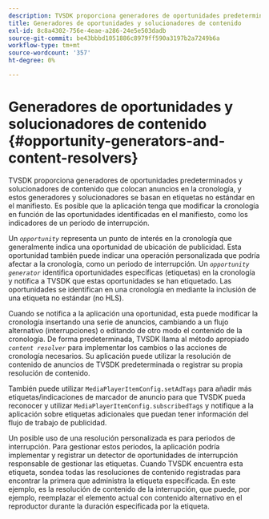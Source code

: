 ```yaml
---
description: TVSDK proporciona generadores de oportunidades predeterminados y solucionadores de contenido que colocan anuncios en la cronología, y estos generadores y solucionadores se basan en etiquetas no estándar en el manifiesto. Es posible que la aplicación tenga que modificar la cronología en función de las oportunidades identificadas en el manifiesto, como los indicadores de un periodo de interrupción.
title: Generadores de oportunidades y solucionadores de contenido
exl-id: 8c8a4302-756e-4eae-a286-24e5e503dadb
source-git-commit: be43bbbd1051886c8979ff590a3197b2a7249b6a
workflow-type: tm+mt
source-wordcount: '357'
ht-degree: 0%

---
```


# Generadores de oportunidades y solucionadores de contenido {#opportunity-generators-and-content-resolvers}

TVSDK proporciona generadores de oportunidades predeterminados y solucionadores de contenido que colocan anuncios en la cronología, y estos generadores y solucionadores se basan en etiquetas no estándar en el manifiesto. Es posible que la aplicación tenga que modificar la cronología en función de las oportunidades identificadas en el manifiesto, como los indicadores de un periodo de interrupción.

Un *`opportunity`* representa un punto de interés en la cronología que generalmente indica una oportunidad de ubicación de publicidad. Esta oportunidad también puede indicar una operación personalizada que podría afectar a la cronología, como un periodo de interrupción. Un *`opportunity generator`* identifica oportunidades específicas (etiquetas) en la cronología y notifica a TVSDK que estas oportunidades se han etiquetado. Las oportunidades se identifican en una cronología en mediante la inclusión de una etiqueta no estándar (no HLS).

Cuando se notifica a la aplicación una oportunidad, esta puede modificar la cronología insertando una serie de anuncios, cambiando a un flujo alternativo (interrupciones) o editando de otro modo el contenido de la cronología. De forma predeterminada, TVSDK llama al método apropiado *`content resolver`* para implementar los cambios o las acciones de cronología necesarios. Su aplicación puede utilizar la resolución de contenido de anuncios de TVSDK predeterminada o registrar su propia resolución de contenido.

También puede utilizar `MediaPlayerItemConfig.setAdTags` para añadir más etiquetas/indicaciones de marcador de anuncio para que TVSDK pueda reconocer y utilizar `MediaPlayerItemConfig.subscribedTags` y notifique a la aplicación sobre etiquetas adicionales que puedan tener información del flujo de trabajo de publicidad.

Un posible uso de una resolución personalizada es para periodos de interrupción. Para gestionar estos periodos, la aplicación podría implementar y registrar un detector de oportunidades de interrupción responsable de gestionar las etiquetas. Cuando TVSDK encuentra esta etiqueta, sondea todas las resoluciones de contenido registradas para encontrar la primera que administra la etiqueta especificada. En este ejemplo, es la resolución de contenido de la interrupción, que puede, por ejemplo, reemplazar el elemento actual con contenido alternativo en el reproductor durante la duración especificada por la etiqueta.
